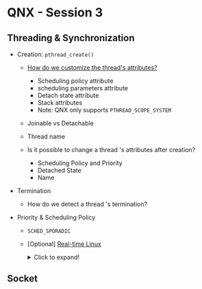 # QNX - Session 3
## Threading & Synchronization
* Creation: `pthread_create()`
  * [How do we customize the thread's attributes?](https://www.qnx.com/developers/docs/8.0/com.qnx.doc.neutrino.lib_ref/topic/p/pthread_attr_init.html)

    * Scheduling policy attribute
    * scheduling parameters attribute
    * Detach state attribute
    * Stack attributes
    * Note: QNX only supports `PTHREAD_SCOPE_SYSTEM`

  * Joinable vs Detachable
  * Thread name
  * Is it possible to change a thread 's attributes after creation?
    * Scheduling Policy and Priority
    * Detached State
    * Name

* Termination
  * How do we detect a thread 's termination?
* Priority & Scheduling Policy
  * `SCHED_SPORADIC`
  * [Optional] [Real-time Linux](https://blogs.oracle.com/linux/post/task-priority)

    <details>
      <summary>Click to expand!</summary>

      * Real-time policies: 3 policies are supported: SCHED_RR, SCHED_FIFO and SCHED_DEADLINE.
        * Tasks with SCHED_DEADLINE scheduling policy will be called deadline tasks

      * Non real-time policies: SCHED_OTHER, SCHED_BATCH and SCHED_IDLE
        * Tasks with SCHED_OTHER scheduling policy will be called normal tasks

      * Priority order: `SCHED_DEADLINE > SCHED_RR/SCHED_FIFO > SCHED_OTHER > SCHED_BATCH > SCHED_IDLE`

      * [Task priority range](https://blogs.oracle.com/content/published/api/v1.1/assets/CONTFB03B61F7C5643DDBDB591B316ECF3C0/Medium?cb=_cache_82a7&format=jpg&channelToken=3189ef66cf584820b5b19e6b10792d6f)

        > All deadline tasks get a priority of -1.

      * [List all threads with priorities](https://gitlab.com/procps-ng/procps/-/issues/111#note_105333538)

      ```
      $ ps -em -o pid,tid,class,pri_baz,rtprio,ni,comm
        PID     TID CLS BAZ RTPRIO  NI COMMAND
        158       - -     -      -   - systemd-resolve
        -       158 TS  120      -   0 -

        159       - -     -      -   - systemd-timesyn
        -       159 TS  120      -   0 -
        -       163 TS  120      -   0 -
      ```

    </details>

    

## Socket

